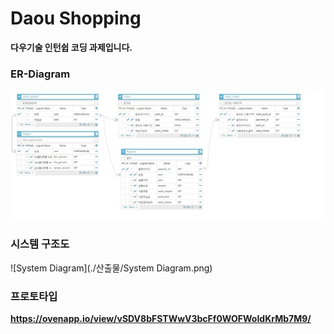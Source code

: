 

# 					Daou Shopping 

**다우기술 인턴쉽 코딩 과제입니다.**



### ER-Diagram

![ER-Diagram](./산출물/ER-Diagram.png)



### 시스템 구조도



![System Diagram](./산출물/System Diagram.png)



### 프로토타입

**https://ovenapp.io/view/vSDV8bFSTWwV3bcFf0WOFWoIdKrMb7M9/**





